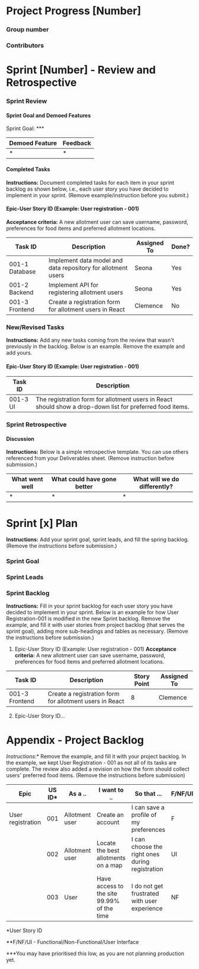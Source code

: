 # **Project Progress [Number]**

### Group number

### Contributors


# Sprint [Number] - Review and Retrospective

### Sprint Review

#### **Sprint Goal and Demoed Features**

Sprint Goal: ***

| Demoed Feature | Feedback   |
|----------------|------------|
| *              | *          |

#### **Completed Tasks**

**Instructions:** Document completed tasks for each item in your sprint backlog as shown below, i.e., each user story you have decided to implement in your sprint. (Remove example/instruction before you submit.)


####  Epic-User Story ID (Example: User registration - 001)
 **Acceptance criteria:**
 A new allotment user can save username, password, preferences for food items and preferred allotment locations.

| **Task ID** | **Description** | **Assigned To** | **Done?**| 
| ------------| ----------------| ----------------| -----------|
|001-1 Database| Implement data model and data repository for allotment users| Seona | Yes |
|001-2 Backend | Implement API for registering allotment users|Seona | Yes |
|001-3 Frontend| Create a registration form for allotment users in React | Clemence| No |

### New/Revised Tasks

**Instructions:** Add any new tasks coming from the review that wasn't previously in the backlog. Below is an example. Remove the example and add yours.

####  Epic-User Story ID (Example: User registration - 001)

| **Task ID** | **Description** |
|-------------|-----------------|
| 001-3 UI | The registration form for allotment users in React should show a drop-down list for preferred food items.

### Sprint Retrospective

#### **Discussion**

**Instructions:** Below is a simple retrospective template. You 
can use others referenced from your Deliverables sheet. (Remove
instruction before submission.)

| What went well | What could have gone better | What will we do differently?|
|----------------|-----------------------------|-------------|
|*               | *                           | *           |



# Sprint [x] Plan

**Instructions:** Add your sprint goal, sprint leads, and fill the spring backlog. (Remove the instructions before submission.)

### Sprint Goal

### Sprint Leads

### Sprint Backlog

**Instructions:** Fill in your sprint backlog for each user story you have decided to implement in your sprint. Below is an example for how User Registration-001 is modified in the new Sprint backlog.  Remove the example, and fill it with user stories from project backlog (that serves the sprint goal), adding more sub-headings and tables as necessary. (Remove the instructions before submission.)

1.  Epic-User Story ID (Example: User registration - 001)
 **Acceptance criteria:**
 A new allotment user can save username, password, preferences for food items and preferred allotment locations.

| **Task ID** | **Description** | **Story Point** | **Assigned To** |
| ------------| ----------------| ----------------| ----------------|
|001-3 Frontend| Create a registration form for allotment users in React | 8 | Clemence|

2. Epic-User Story ID...


# Appendix - Project Backlog

*Instructions:** Remove the example, and fill it with your project backlog. In the example, we kept User Registration - 001 as not all of its tasks are complete. The review also added a revision on how the form should collect users' preferred food items. (Remove the instructions before submission)

| Epic              | US ID* | As a .. | I want to .. | So that ... | F/NF/UI** | Priority|
| ----------------- | ------ | ------------- | ------- | ------- |-------- | ----- |
| User registration | 001    | Allotment user | Create an account | I can save a profile of my preferences | F | High |
|                   | 002    | Allotment user | Locate the best allotments on a map | I can choose the right ones during registration | UI | Low |
|                   | 003    | User | Have access to the site 99.99% of the time | I do not get frustrated with user experience | NF | Low*** |

*User Story ID

**F/NF/UI - Functional/Non-Functional/User Interface

***You may have prioritised this low, as you are not planning production yet.
